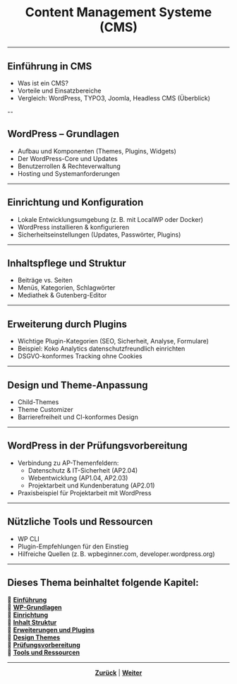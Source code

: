 # <p align="center">Content Management Systeme (CMS)</p>

---
<!-- Einleitung und Kapitel-Übersicht -->

## Einführung in CMS

- Was ist ein CMS?
- Vorteile und Einsatzbereiche
- Vergleich: WordPress, TYPO3, Joomla, Headless CMS (Überblick)

--

## WordPress – Grundlagen

- Aufbau und Komponenten (Themes, Plugins, Widgets)
- Der WordPress-Core und Updates
- Benutzerrollen & Rechteverwaltung
- Hosting und Systemanforderungen

---

## Einrichtung und Konfiguration

- Lokale Entwicklungsumgebung (z. B. mit LocalWP oder Docker)
- WordPress installieren & konfigurieren
- Sicherheitseinstellungen (Updates, Passwörter, Plugins)

---

## Inhaltspflege und Struktur

- Beiträge vs. Seiten
- Menüs, Kategorien, Schlagwörter
- Mediathek & Gutenberg-Editor

---

## Erweiterung durch Plugins

- Wichtige Plugin-Kategorien (SEO, Sicherheit, Analyse, Formulare)
- Beispiel: Koko Analytics datenschutzfreundlich einrichten
- DSGVO-konformes Tracking ohne Cookies

---

## Design und Theme-Anpassung

- Child-Themes
- Theme Customizer
- Barrierefreiheit und CI-konformes Design

---

## WordPress in der Prüfungsvorbereitung

- Verbindung zu AP-Themenfeldern:
  - Datenschutz & IT-Sicherheit (AP2.04)
  - Webentwicklung (AP1.04, AP2.03)
  - Projektarbeit und Kundenberatung (AP2.01)
- Praxisbeispiel für Projektarbeit mit WordPress

---

## Nützliche Tools und Ressourcen

- WP CLI
- Plugin-Empfehlungen für den Einstieg
- Hilfreiche Quellen (z. B. wpbeginner.com, developer.wordpress.org)

---

**Dieses Thema beinhaltet folgende Kapitel:**
---

🔹 [**Einführung**](/docs/06-entwicklung/08-cms/01-einfuehrung/README.md)<br>
🔹 [**WP-Grundlagen**](/docs/06-entwicklung/08-cms/02-wp_grundlagen/README.md) <br>
🔹 [**Einrichtung**](/docs/06-entwicklung/08-cms/03-einrichtung/README.md) <br>
🔹 [**Inhalt Struktur**](/docs/06-entwicklung/08-cms/04-inhalt_struktur/README.md) <br>
🔹 [**Erweiterungen und Plugins**](/docs/06-entwicklung/08-cms/05-erweiterung_plugins/README.md) <br>
🔹 [**Design Themes**](/docs/06-entwicklung/08-cms/06-design_themes/README.md) <br>
🔹 [**Prüfungsvorbereitung**](/docs/06-entwicklung/08-cms/07-pruefungsvorbereitung/README.md) <br>
🔹 [**Tools und Ressourcen**](/docs/06-entwicklung/08-cms/08-tools_ressourcen/README.md) <br>

---

<p align="center">
<a href="/docs/06-entwicklung/07-digitale_produktentwicklung/03-feedback_und_testing/README.md"><strong>Zurück</strong></a> | 
<a href="/docs/06-entwicklung/08-cms/01-einfuehrung/README.md"><strong>Weiter</strong></a>
</p>
